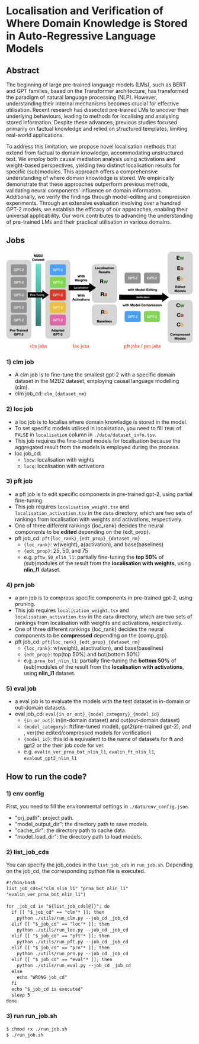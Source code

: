 # Localisation and Verification of Where Domain Knowledge is Stored in Auto-Regressive Language Models

## Abstract
The beginning of large pre-trained language models (LMs), such as BERT and GPT families, based on the Transformer architecture, has transformed the paradigm of natural language processing (NLP). However, understanding their internal mechanisms becomes crucial for effective utilisation. Recent research has dissected pre-trained LMs to uncover their underlying behaviours, leading to methods for localising and analysing stored information. Despite these advances, previous studies focused primarily on factual knowledge and relied on structured templates, limiting real-world applications.

To address this limitation, we propose novel localisation methods that extend from factual to domain knowledge, accommodating unstructured text. We employ both causal mediation analysis using activations and weight-based perspectives, yielding two distinct localisation results for specific (sub)modules. This approach offers a comprehensive understanding of where domain knowledge is stored. We empirically demonstrate that these approaches outperform previous methods, validating neural components' influence on domain information. Additionally, we verify the findings through model-editing and compression experiments. Through an extensive evaluation involving over a hundred GPT-2 models, we establish the efficacy of our approaches, enabling their universal applicability. Our work contributes to advancing the understanding of pre-trained LMs and their practical utilisation in various domains.

## Jobs
![experiment_overview.png](imgs%2Fexperiment_overview_git.jpg)

### 1) clm job
- A clm job is to fine-tune the smallest gpt-2 with a specific domain dataset in the M2D2 dataset, employing causal language modelling (clm).
- clm job_cd: ``clm_{dataset_nm}``

### 2) loc job
- a loc job is to localise where domain knowledge is stored in the model.
- To set specific models utilised in localisation, you need to fill ``TRUE`` of ``FALSE`` in ``localisation`` column in ``./data/dataset_info.tsv``.
- This job requires the fine-tuned models for localisation because the aggregated result from the models is employed during the process.
- loc job_cd: 
  - ``locw``: localisation with wights
  - ``locq``: localisation with activations
  
### 3) pft job
- a pft job is to edit specific components in pre-trained gpt-2, using partial fine-tuning. 
- This job requires ``localisation_weight.tsv`` and ``localisation_activation.tsv`` in the ``data`` directory, which are two sets of rankings from localisation with weights and activations, respectively.
- One of three different rankings {loc_rank} decides the neural components to be **edited** depending on the {edt_prop}. 
- pft job_cd: ``pft{loc_rank}_{edt_prop}_{dataset_nm}``
  - ``{loc_rank}``: w(weight), a(activation), and base(baselines)
  - ``{edt_prop}``: 25, 50, and 75
  - e.g. ``pftw_50_nlin_l1``: partially fine-tuning the **top 50%** of (sub)modules of the result from the **localisation with weights**, using **nlin_l1** dataset.  

### 4) prn job
- a prn job is to compress specific components in pre-trained gpt-2, using pruning. 
- This job requires ``localisation_weight.tsv`` and ``localisation_activation.tsv`` in the ``data`` directory, which are two sets of rankings from localisation with weights and activations, respectively.
- One of three different rankings {loc_rank} decides the neural components to be **compressed** depending on the {comp_grp}. 
- pft job_cd: ``pft{loc_rank}_{edt_prop}_{dataset_nm}``
  - ``{loc_rank}``: w(weight), a(activation), and base(baselines)
  - ``{edt_prop}``: top(top 50%) and bot(bottom 50%)
  - e.g. ``prna_bot_nlin_l1``: partially fine-tuning the **bottom 50%** of (sub)modules of the result from the **localisation with activations**, using **nlin_l1** dataset.

### 5) eval job
- a eval job is to evaluate the models with the test dataset in in-domain or out-domain datasets.
- eval job_cd: ``eval{in_or_out}_{model_category}_{model_id}``
  -  ``{in_or_out}``: in(in-domain dataset) and out(out-domain dataset)
  - ``{model_category}``: ft(fine-tuned model), gpt2(pre-trained gpt-2), and , ver(the edited/compressed models for verification)
  - ``{model_id}``: this id is equivalent to the name of datasets for ft and gpt2 or the their job code for ver.
  - e.g. ``evalin_ver_prna_bot_nlin_l1``, ``evalin_ft_nlin_l1``, ``evalout_gpt2_nlin_l1``

## How to run the code?
### 1) env config
First, you need to fill the environmental settings in ``./data/env_config.json``.
- "prj_path": project path.
- "model_output_dir": the directory path to save models. 
- "cache_dir": the directory path to cache data.
- "model_load_dir": the directory path to load models.

### 2) list_job_cds
You can specify the job_codes in the ``list_job_cds`` in ``run_job.sh``. Depending on the job_cd, the corresponding python file is executed.

```shell
#!/bin/bash
list_job_cds=("clm_nlin_l1" "prna_bot_nlin_l1" "evalin_ver_prna_bot_nlin_l1")

for _job_cd in "${list_job_cds[@]}"; do
  if [[ "$_job_cd" == "clm"* ]]; then
    python ./utils/run_clm.py --job_cd _job_cd
  elif [[ "$_job_cd" == "loc"* ]]; then
    python ./utils/run_loc.py --job_cd _job_cd
  elif [[ "$_job_cd" == "pft"* ]]; then
    python ./utils/run_pft.py --job_cd _job_cd
  elif [[ "$_job_cd" == "prn"* ]]; then
    python ./utils/run_prn.py --job_cd _job_cd
  elif [[ "$_job_cd" == "eval"* ]]; then
    python ./utils/run_eval.py --job_cd _job_cd
  else
    echo "WRONG job_cd"
  fi
  echo "$_job_cd is executed"
  sleep 5
done
```

### 3) run run_job.sh
```shell
$ chmod +x ./run_job.sh 
$ ./run_job.sh
```